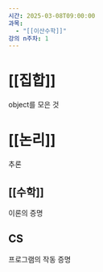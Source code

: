 ```yaml
---
시간: 2025-03-08T09:00:00
과목:
  - "[[이산수학]]"
강의 n주차: 1
---
```

# [[집합]]
object를 모은 것

# [[논리]]
추론 
## [[수학]] 
이론의 증명
## CS 
프로그램의 작동 증명

